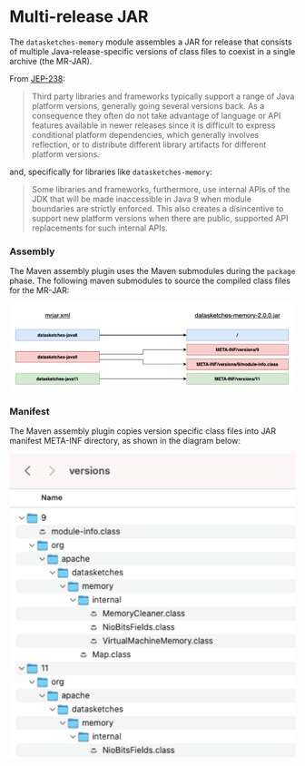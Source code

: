 # Multi-release JAR

The `datasketches-memory` module assembles a JAR for release that consists of multiple Java-release-specific versions
of class files to coexist in a single archive (the MR-JAR).

From [JEP-238](https://openjdk.java.net/jeps/238):

> Third party libraries and frameworks typically support a range of Java platform versions, generally going several 
  versions back. As a consequence they often do not take advantage of language or API features available in newer 
  releases since it is difficult to express conditional platform dependencies, which generally involves reflection, or
  to distribute different library artifacts for different platform versions.

and, specifically for libraries like `datasketches-memory`:

> Some libraries and frameworks, furthermore, use internal APIs of the JDK that will be made inaccessible in Java 9
  when module boundaries are strictly enforced. This also creates a disincentive to support new platform versions when
  there are public, supported API replacements for such internal APIs.

### Assembly

The Maven assembly plugin uses the Maven submodules during the `package` phase.  The following maven submodules to
source the compiled class files for the MR-JAR:

![MR-JAR maven module mapping](img/mr-jar-sources.png "MR-JAR maven module mapping")

### Manifest

The Maven assembly plugin copies version specific class files into JAR manifest META-INF directory, as
shown in the diagram below:

![MR-JAR manifest file contents](img/mr-jar-manifest.png "MR-JAR manifest file contents")
